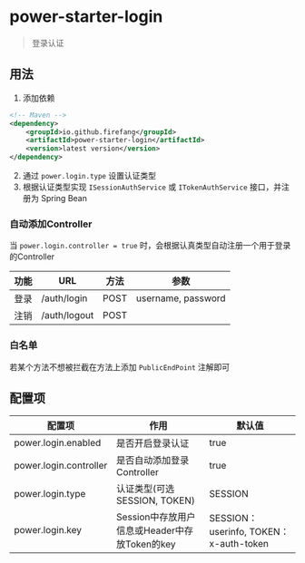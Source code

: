 # power-starter-login

> 登录认证

## 用法

1. 添加依赖
```xml
<!-- Maven -->
<dependency>
    <groupId>io.github.firefang</groupId>
    <artifactId>power-starter-login</artifactId>
    <version>latest version</version>
</dependency>
```
2. 通过 `power.login.type` 设置认证类型
3. 根据认证类型实现 `ISessionAuthService` 或 `ITokenAuthService` 接口，并注册为 Spring Bean

### 自动添加Controller

当 `power.login.controller = true` 时，会根据认真类型自动注册一个用于登录的Controller

|功能|URL|方法|参数|
|-|-|-|-|
|登录|/auth/login|POST|username, password|
|注销|/auth/logout|POST||

### 白名单

若某个方法不想被拦截在方法上添加 `PublicEndPoint` 注解即可

## 配置项

|配置项|作用|默认值|
|-|-|-|
|power.login.enabled|是否开启登录认证|true|
|power.login.controller|是否自动添加登录Controller|true|
|power.login.type|认证类型(可选 SESSION, TOKEN)|SESSION|
|power.login.key|Session中存放用户信息或Header中存放Token的key|SESSION：userinfo, TOKEN：x-auth-token|